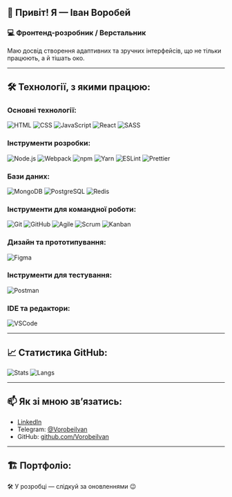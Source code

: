 ## 👋 Привіт! Я — Іван Воробей

### 💻 Фронтенд-розробник / Верстальник  
Маю досвід створення адаптивних та зручних інтерфейсів, що не тільки працюють, а й тішать око.

---

## 🛠 Технології, з якими працюю:

### Основні технології:
![HTML](https://img.shields.io/badge/HTML5-orange?style=&logo=html5&logoColor=white) ![CSS](https://img.shields.io/badge/CSS3-blue?style=&logo=css3&logoColor=white) ![JavaScript](https://img.shields.io/badge/JavaScript-yellow?&logo=javascript&logoColor=white) ![React](https://img.shields.io/badge/React-black?style=&logo=react&logoColor=61DAFB) ![SASS](https://img.shields.io/badge/SASS-pink?style=&logo=sass&&logoColor=white)

### Інструменти розробки:
![Node.js](https://img.shields.io/badge/-Node.js-green?style=flat-square&logo=node.js) ![Webpack](https://img.shields.io/badge/-Webpack-blue?style=flat-square&logo=webpack) ![npm](https://img.shields.io/badge/-npm-red?style=flat-square&logo=npm) ![Yarn](https://img.shields.io/badge/-Yarn-blue?style=flat-square&logo=yarn) ![ESLint](https://img.shields.io/badge/-ESLint-yellow?style=flat-square&logo=eslint) ![Prettier](https://img.shields.io/badge/-Prettier-orange?style=flat-square&logo=prettier)

### Бази даних:
![MongoDB](https://img.shields.io/badge/-MongoDB-green?style=flat-square&logo=mongodb) ![PostgreSQL](https://img.shields.io/badge/-PostgreSQL-blue?style=flat-square&logo=postgresql) ![Redis](https://img.shields.io/badge/-Redis-red?style=flat-square&logo=redis)

### Інструменти для командної роботи:
![Git](https://img.shields.io/badge/-Git-orange?style=flat-square&logo=git) ![GitHub](https://img.shields.io/badge/-GitHub-black?style=flat-square&logo=github) ![Agile](https://img.shields.io/badge/-Agile-blue?style=flat-square&logo=agile) ![Scrum](https://img.shields.io/badge/-Scrum-blue?style=flat-square&logo=scrum) ![Kanban](https://img.shields.io/badge/-Kanban-blue?style=flat-square&logo=kanban)

### Дизайн та прототипування:
![Figma](https://img.shields.io/badge/-Figma-purple?style=flat-square&logo=figma)

### Інструменти для тестування:
![Postman](https://img.shields.io/badge/-Postman-orange?style=flat-square&logo=postman)

### IDE та редактори:
![VSCode](https://img.shields.io/badge/-Visual%20Studio%20Code-blue?style=flat-square&logo=visual-studio-code)

---

## 📈 Статистика GitHub:
![Stats](https://github-readme-stats.vercel.app/api?username=VorobeiIvan&show_icons=true&theme=github_dark)
![Langs](https://github-readme-stats.vercel.app/api/top-langs/?username=VorobeiIvan&layout=compact&theme=github_dark)

---

## 📫 Як зі мною зв’язатись:

- [LinkedIn](https://www.linkedin.com/in/ivan-vorobei/)
- Telegram: [@VorobeiIvan](https://t.me/VorobeiIvan)
- GitHub: [github.com/VorobeiIvan](https://github.com/VorobeiIvan)

---


## 🏗️ Портфоліо:
🛠 У розробці — слідкуй за оновленнями 😉
